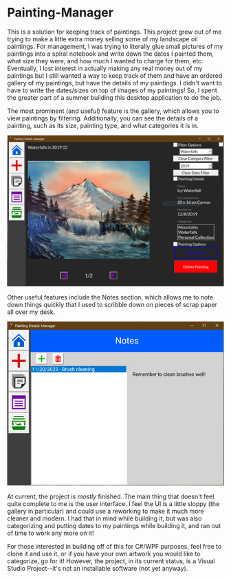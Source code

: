 # Painting-Manager
This is a solution for keeping track of paintings. This project grew out of me trying to make a little extra money selling some of my landscape oil paintings. For management, 
I was trying to literally glue small pictures of my paintings into a spiral notebook and write down the dates I painted them, what size they were, and how much I wanted to charge for them, etc. Eventually, I lost interest in actually making any real money out of my paintings but I still wanted a way to keep track of them and have an ordered gallery of my paintings, but have the details of my paintings. I didn't want to have to write the dates/sizes on top of images of my paintings! So, I spent the greater part of a summer building this desktop application to do the job.

The most prominent (and useful) feature is the gallery, which allows you to view paintings by filtering. Additionally, you can see the details of a painting, such as its size, painting type, and what categories it is in.
<div align="center">
    <img width="700" src="images/Gallery-Screenshot.png" alt="Screenshot.png">
</div>

Other useful features include the Notes section, which allows me to note down things quickly that I used to scribble down on pieces of scrap paper all over my desk.
<div align="center">
    <img width="700" src="images/Notes-Screenshot.png" alt="Screenshot.png">
</div>

At current, the project is *mostly* finished. The main thing that doesn't feel quite complete to me is the user interface. I feel the UI is a little sloppy (the gallery in particular) and could use a reworking to make it much more cleaner and modern. I had that in mind while building it, but was also categorizing and putting dates to my paintings while building it, and ran out of time to work any more on it!

For those interested in building off of this for C#/WPF purposes, feel free to clone it and use it, or if you have your own artwork you would like to categorize, go for it! However, the project, in its current status, is a Visual Studio Project--it's not an installable software (not yet anyway).